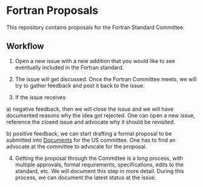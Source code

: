 # Fortran Proposals

This repository contains proposals for the Fortran Standard Committee.

## Workflow

1. Open a new issue with a new addition that you would like to see eventually included in the Fortran standard.

2. The issue will get discussed. Once the Fortran Committee meets, we will try to gather feedback and post it back to the issue.

3. If the issue receives

  a) negative feedback, then we will close the issue and we will have documented reasons why the idea got rejected. One can open a new issue, reference the closed issue and advocate why it should be revisited.

  b) positive feedback, we can start drafting a formal proposal to be submitted into [Documents](https://j3-fortran.org/doc/meeting) for the US committee. One has to find an advocate at the committee to advocate for the proposal. 

4. Getting the proposal through the Committee is a long process, with multiple approvals, formal requirements, specifications, edits to the standard, etc. We will document this step in more detail. During this process, we can document the latest status at the issue.
